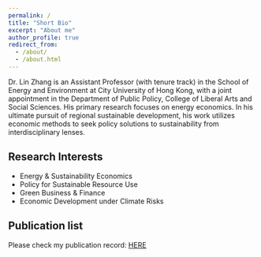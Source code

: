 ```yaml
---
permalink: /
title: "Short Bio"
excerpt: "About me"
author_profile: true
redirect_from: 
  - /about/
  - /about.html
---
```


Dr. Lin Zhang is an Assistant Professor (with tenure track) in the School of Energy and Environment at City University of Hong Kong, with a joint appointment in the Department of Public Policy, College of Liberal Arts and Social Sciences. His primary research focuses on energy economics. In his ultimate pursuit of regional sustainable development, his work utilizes economic methods to seek policy solutions to sustainability from interdisciplinary lenses.

Research Interests
------
* Energy & Sustainability Economics
* Policy for Sustainable Resource Use 
* Green Business & Finance
* Economic Development under Climate Risks

Publication list
------
Please check my publication record: [HERE](https://lzhanghk.wixsite.com/econ/articles)

